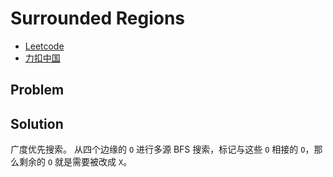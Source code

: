 # Surrounded Regions

- [Leetcode](https://leetcode.com/problems/surrounded-regions)
- [力扣中国](https://leetcode.cn/problems/surrounded-regions)

## Problem

[](desc.md ':include')

## Solution

广度优先搜索。
从四个边缘的 `O` 进行多源 BFS 搜索，标记与这些 `O` 相接的 `O`，那么剩余的 `O` 就是需要被改成 `X`。

[](solution.cpp ':include :type=code cpp')
